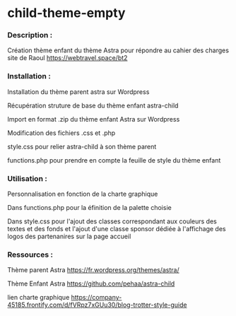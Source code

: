 # child-theme-empty

### Description :

Création thème enfant du thème Astra
pour répondre au cahier des charges site de Raoul
https://webtravel.space/bt2

### Installation :

Installation du thème parent astra sur Wordpress

Récupération struture de base du thème enfant astra-child

Import en format .zip du thème enfant Astra sur Wordpress

Modification des fichiers .css et .php

style.css pour relier astra-child à son thème parent

functions.php pour prendre en compte la feuille de style du thème enfant

### Utilisation :

Personnalisation en fonction de la charte graphique

Dans functions.php pour la éfinition de la palette choisie

Dans style.css pour l'ajout des classes correspondant aux couleurs des textes et des fonds et l'ajout d'une classe sponsor dédiée à l'affichage des logos des partenanires sur la page accueil


### Ressources :

Thème parent Astra
https://fr.wordpress.org/themes/astra/

Thème Enfant Astra
https://github.com/pehaa/astra-child

lien charte graphique
https://company-45185.frontify.com/d/fVRpz7xGUu30/blog-trotter-style-guide
